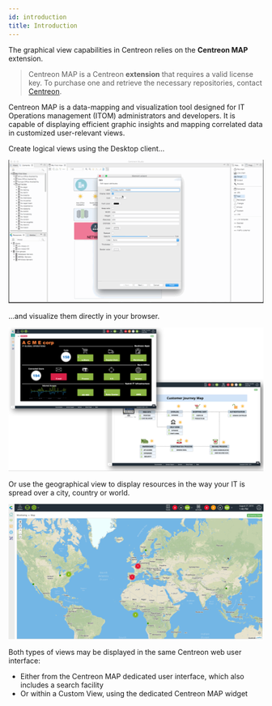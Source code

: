 ```yaml
---
id: introduction
title: Introduction
---
```


The graphical view capabilities in Centreon relies on the **Centreon MAP** extension.

> Centreon MAP is a Centreon **extension** that requires a valid license key. To
> purchase one and retrieve the necessary repositories, contact
> [Centreon](mailto:sales@centreon.com).

Centreon MAP is a data-mapping and visualization tool designed for IT Operations
management (ITOM) administrators and developers. It is capable of displaying
efficient graphic insights and mapping correlated data in customized
user-relevant views.

Create logical views using the Desktop client...

![image](../assets/graph-views/desktop.gif)

...and visualize them directly in your browser.

![image](../assets/graph-views/first_page_web.png)

Or use the geographical view to display resources in the way your IT is spread
over a city, country or world.

![image](../assets/graph-views/display_geo_view.gif)

Both types of views may be displayed in the same Centreon web user interface:

  - Either from the Centreon MAP dedicated user interface, which also includes a
    search facility
  - Or within a Custom View, using the dedicated Centreon MAP widget
